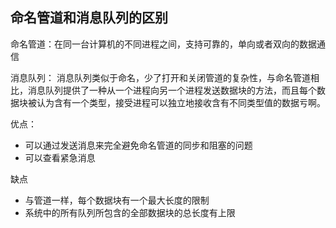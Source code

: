 ## 命名管道和消息队列的区别

命名管道：在同一台计算机的不同进程之间，支持可靠的，单向或者双向的数据通信

消息队列：
消息队列类似于命名，少了打开和关闭管道的复杂性，与命名管道相比，消息队列提供了一种从一个进程向另一个进程发送数据块的方法，而且每个数据块被认为含有一个类型，接受进程可以独立地接收含有不同类型值的数据亏啊。


优点：
- 可以通过发送消息来完全避免命名管道的同步和阻塞的问题
- 可以查看紧急消息

缺点 
- 与管道一样，每个数据块有一个最大长度的限制
- 系统中的所有队列所包含的全部数据块的总长度有上限

